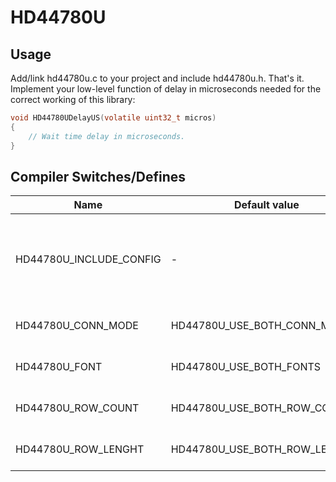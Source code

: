 # HD44780U

## Usage
Add/link hd44780u.c to your project and include hd44780u.h. That's it. Implement your low-level function of delay in microseconds needed for the correct working of this library:
```C
void HD44780UDelayUS(volatile uint32_t micros)
{
    // Wait time delay in microseconds.
}
```
## Compiler Switches/Defines
|Name|Default value|Values|Description|
|----|-------------|------|-----------|
|HD44780U_INCLUDE_CONFIG| -                           | -                                                                                              |Define HD44780U_INCLUDE_CONFIG as compiler switch (e.g. gcc -DHD44780U_INCLUDE_CONFIG) to include a "hd44780u_config.h" definition file|
|HD44780U_CONN_MODE     |HD44780U_USE_BOTH_CONN_MODES |HD44780U_USE_ONLY_HALF_CONN_MODE, HD44780U_USE_ONLY_FULL_CONN_MODE, HD44780U_USE_BOTH_CONN_MODES|Suported connetion modes : 4 pins, 8 pins|
|HD44780U_FONT          |HD44780U_USE_BOTH_FONTS      |HD44780U_USE_ONLY_5X8_FONT, HD44780U_USE_ONLY_5X10_FONT, HD44780U_USE_BOTH_FONTS                |Suported font types : 5x8, 5x10|
|HD44780U_ROW_COUNT     |HD44780U_USE_BOTH_ROW_COUNTS |HD44780U_USE_ONLY_1_ROW_COUNT, HD44780U_USE_ONLY_2_ROW_COUNT, HD44780U_USE_BOTH_ROW_COUNTS      |Suported row count : 1, 2|
|HD44780U_ROW_LENGHT    |HD44780U_USE_BOTH_ROW_LENGHTS|HD44780U_USE_ONLY_8_ROW_LENGHT, HD44780U_USE_ONLY_16_ROW_LENGHT, HD44780U_USE_BOTH_ROW_LENGHTS  |Suported row lenght : 8, 16|

